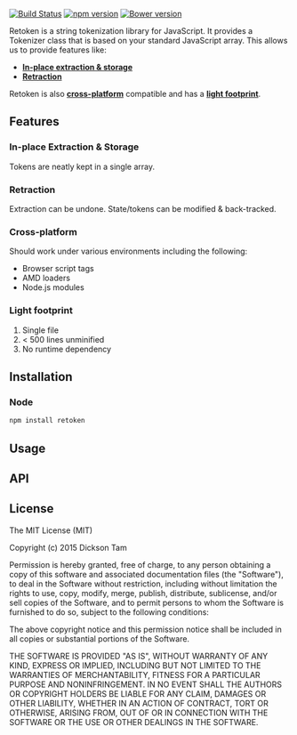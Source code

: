[![Build Status](https://travis-ci.org/dicksont/retoken.svg?branch=master)](https://travis-ci.org/dicksont/retoken)
[![npm version](https://badge.fury.io/js/retoken.svg)](http://badge.fury.io/js/retoken)
[![Bower version](https://badge.fury.io/bo/retoken.svg)](http://badge.fury.io/bo/retoken)

Retoken is a string tokenization library for JavaScript. It provides a Tokenizer class that is based on your standard JavaScript array. This allows us to provide features like:

- **[In-place extraction & storage](#inplace)**
- **[Retraction](#retraction)**

Retoken is also **[cross-platform](#crossplatform)** compatible and has a **[light footprint](#footprint)**.


## Features

### <a name="inplace">In-place Extraction & Storage</a>
Tokens are neatly kept in a single array.

### <a name="retraction">Retraction</a>
Extraction can be undone. State/tokens can be modified & back-tracked.

### <a name="crossplatform">Cross-platform</a>
Should work under various environments including the following:
* Browser script tags
* AMD loaders
* Node.js modules

###  <a name="footprint">Light footprint</a>
1. Single file
2. < 500 lines unminified
3. No runtime dependency

## Installation
### Node
```javascript
npm install retoken
```


## Usage


## API



## License
The MIT License (MIT)

Copyright (c) 2015 Dickson Tam

Permission is hereby granted, free of charge, to any person obtaining a copy
of this software and associated documentation files (the "Software"), to deal
in the Software without restriction, including without limitation the rights
to use, copy, modify, merge, publish, distribute, sublicense, and/or sell
copies of the Software, and to permit persons to whom the Software is
furnished to do so, subject to the following conditions:

The above copyright notice and this permission notice shall be included in all
copies or substantial portions of the Software.

THE SOFTWARE IS PROVIDED "AS IS", WITHOUT WARRANTY OF ANY KIND, EXPRESS OR
IMPLIED, INCLUDING BUT NOT LIMITED TO THE WARRANTIES OF MERCHANTABILITY,
FITNESS FOR A PARTICULAR PURPOSE AND NONINFRINGEMENT. IN NO EVENT SHALL THE
AUTHORS OR COPYRIGHT HOLDERS BE LIABLE FOR ANY CLAIM, DAMAGES OR OTHER
LIABILITY, WHETHER IN AN ACTION OF CONTRACT, TORT OR OTHERWISE, ARISING FROM,
OUT OF OR IN CONNECTION WITH THE SOFTWARE OR THE USE OR OTHER DEALINGS IN THE
SOFTWARE.
